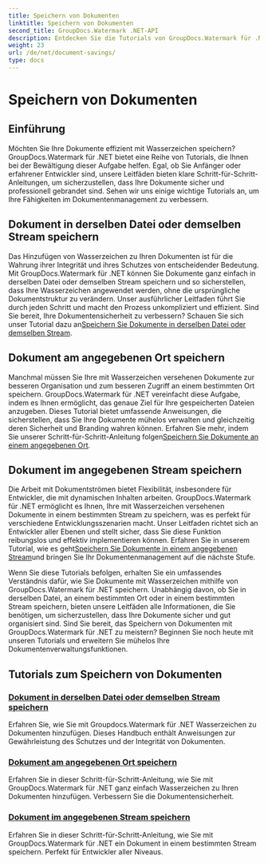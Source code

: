 ```yaml
---
title: Speichern von Dokumenten
linktitle: Speichern von Dokumenten
second_title: GroupDocs.Watermark .NET-API
description: Entdecken Sie die Tutorials von GroupDocs.Watermark für .NET zum Speichern von Dokumenten mit Wasserzeichen. Lernen Sie Schritt-für-Schritt-Methoden zur Verbesserung der Dokumentensicherheit und -verwaltung.
weight: 23
url: /de/net/document-savings/
type: docs
---
```

# Speichern von Dokumenten

## Einführung

Möchten Sie Ihre Dokumente effizient mit Wasserzeichen speichern? GroupDocs.Watermark für .NET bietet eine Reihe von Tutorials, die Ihnen bei der Bewältigung dieser Aufgabe helfen. Egal, ob Sie Anfänger oder erfahrener Entwickler sind, unsere Leitfäden bieten klare Schritt-für-Schritt-Anleitungen, um sicherzustellen, dass Ihre Dokumente sicher und professionell gebrandet sind. Sehen wir uns einige wichtige Tutorials an, um Ihre Fähigkeiten im Dokumentenmanagement zu verbessern.

## Dokument in derselben Datei oder demselben Stream speichern
 Das Hinzufügen von Wasserzeichen zu Ihren Dokumenten ist für die Wahrung ihrer Integrität und ihres Schutzes von entscheidender Bedeutung. Mit GroupDocs.Watermark für .NET können Sie Dokumente ganz einfach in derselben Datei oder demselben Stream speichern und so sicherstellen, dass Ihre Wasserzeichen angewendet werden, ohne die ursprüngliche Dokumentstruktur zu verändern. Unser ausführlicher Leitfaden führt Sie durch jeden Schritt und macht den Prozess unkompliziert und effizient. Sind Sie bereit, Ihre Dokumentensicherheit zu verbessern? Schauen Sie sich unser Tutorial dazu an[Speichern Sie Dokumente in derselben Datei oder demselben Stream](./save-document-same-file-stream/).

## Dokument am angegebenen Ort speichern
Manchmal müssen Sie Ihre mit Wasserzeichen versehenen Dokumente zur besseren Organisation und zum besseren Zugriff an einem bestimmten Ort speichern. GroupDocs.Watermark für .NET vereinfacht diese Aufgabe, indem es Ihnen ermöglicht, das genaue Ziel für Ihre gespeicherten Dateien anzugeben. Dieses Tutorial bietet umfassende Anweisungen, die sicherstellen, dass Sie Ihre Dokumente mühelos verwalten und gleichzeitig deren Sicherheit und Branding wahren können. Erfahren Sie mehr, indem Sie unserer Schritt-für-Schritt-Anleitung folgen[Speichern Sie Dokumente an einem angegebenen Ort](./save-document-specified-location/).

## Dokument im angegebenen Stream speichern
 Die Arbeit mit Dokumentströmen bietet Flexibilität, insbesondere für Entwickler, die mit dynamischen Inhalten arbeiten. GroupDocs.Watermark für .NET ermöglicht es Ihnen, Ihre mit Wasserzeichen versehenen Dokumente in einem bestimmten Stream zu speichern, was es perfekt für verschiedene Entwicklungsszenarien macht. Unser Leitfaden richtet sich an Entwickler aller Ebenen und stellt sicher, dass Sie diese Funktion reibungslos und effektiv implementieren können. Erfahren Sie in unserem Tutorial, wie es geht[Speichern Sie Dokumente in einem angegebenen Stream](./save-document-specified-stream/)und bringen Sie Ihr Dokumentenmanagement auf die nächste Stufe.

Wenn Sie diese Tutorials befolgen, erhalten Sie ein umfassendes Verständnis dafür, wie Sie Dokumente mit Wasserzeichen mithilfe von GroupDocs.Watermark für .NET speichern. Unabhängig davon, ob Sie in derselben Datei, an einem bestimmten Ort oder in einem bestimmten Stream speichern, bieten unsere Leitfäden alle Informationen, die Sie benötigen, um sicherzustellen, dass Ihre Dokumente sicher und gut organisiert sind. Sind Sie bereit, das Speichern von Dokumenten mit GroupDocs.Watermark für .NET zu meistern? Beginnen Sie noch heute mit unseren Tutorials und erweitern Sie mühelos Ihre Dokumentenverwaltungsfunktionen.

## Tutorials zum Speichern von Dokumenten
### [Dokument in derselben Datei oder demselben Stream speichern](./save-document-same-file-stream/)
Erfahren Sie, wie Sie mit Groupdocs.Watermark für .NET Wasserzeichen zu Dokumenten hinzufügen. Dieses Handbuch enthält Anweisungen zur Gewährleistung des Schutzes und der Integrität von Dokumenten.
### [Dokument am angegebenen Ort speichern](./save-document-specified-location/)
Erfahren Sie in dieser Schritt-für-Schritt-Anleitung, wie Sie mit GroupDocs.Watermark für .NET ganz einfach Wasserzeichen zu Ihren Dokumenten hinzufügen. Verbessern Sie die Dokumentensicherheit.
### [Dokument im angegebenen Stream speichern](./save-document-specified-stream/)
Erfahren Sie in dieser Schritt-für-Schritt-Anleitung, wie Sie mit GroupDocs.Watermark für .NET ein Dokument in einem bestimmten Stream speichern. Perfekt für Entwickler aller Niveaus.